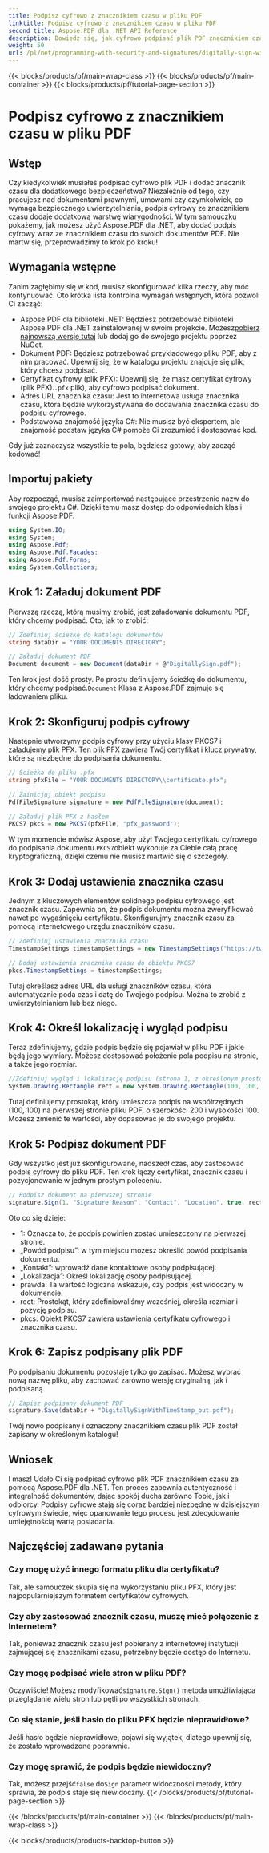 ```yaml
---
title: Podpisz cyfrowo z znacznikiem czasu w pliku PDF
linktitle: Podpisz cyfrowo z znacznikiem czasu w pliku PDF
second_title: Aspose.PDF dla .NET API Reference
description: Dowiedz się, jak cyfrowo podpisać plik PDF znacznikiem czasu za pomocą Aspose.PDF dla .NET. Ten przewodnik krok po kroku obejmuje wymagania wstępne, konfigurację certyfikatu, znaczniki czasu i wiele więcej.
weight: 50
url: /pl/net/programming-with-security-and-signatures/digitally-sign-with-time-stamp/
---
```


{{< blocks/products/pf/main-wrap-class >}}
{{< blocks/products/pf/main-container >}}
{{< blocks/products/pf/tutorial-page-section >}}

# Podpisz cyfrowo z znacznikiem czasu w pliku PDF

## Wstęp

Czy kiedykolwiek musiałeś podpisać cyfrowo plik PDF i dodać znacznik czasu dla dodatkowego bezpieczeństwa? Niezależnie od tego, czy pracujesz nad dokumentami prawnymi, umowami czy czymkolwiek, co wymaga bezpiecznego uwierzytelniania, podpis cyfrowy ze znacznikiem czasu dodaje dodatkową warstwę wiarygodności. W tym samouczku pokażemy, jak możesz użyć Aspose.PDF dla .NET, aby dodać podpis cyfrowy wraz ze znacznikiem czasu do swoich dokumentów PDF. Nie martw się, przeprowadzimy to krok po kroku!

## Wymagania wstępne

Zanim zagłębimy się w kod, musisz skonfigurować kilka rzeczy, aby móc kontynuować. Oto krótka lista kontrolna wymagań wstępnych, która pozwoli Ci zacząć:

-  Aspose.PDF dla biblioteki .NET: Będziesz potrzebować biblioteki Aspose.PDF dla .NET zainstalowanej w swoim projekcie. Możesz[pobierz najnowszą wersję tutaj](https://releases.aspose.com/pdf/net/) lub dodaj go do swojego projektu poprzez NuGet.
- Dokument PDF: Będziesz potrzebować przykładowego pliku PDF, aby z nim pracować. Upewnij się, że w katalogu projektu znajduje się plik, który chcesz podpisać.
-  Certyfikat cyfrowy (plik PFX): Upewnij się, że masz certyfikat cyfrowy (plik PFX).`.pfx` plik), aby cyfrowo podpisać dokument.
- Adres URL znacznika czasu: Jest to internetowa usługa znacznika czasu, która będzie wykorzystywana do dodawania znacznika czasu do podpisu cyfrowego. 
- Podstawowa znajomość języka C#: Nie musisz być ekspertem, ale znajomość podstaw języka C# pomoże Ci zrozumieć i dostosować kod.

Gdy już zaznaczysz wszystkie te pola, będziesz gotowy, aby zacząć kodować!

## Importuj pakiety

Aby rozpocząć, musisz zaimportować następujące przestrzenie nazw do swojego projektu C#. Dzięki temu masz dostęp do odpowiednich klas i funkcji Aspose.PDF.

```csharp
using System.IO;
using System;
using Aspose.Pdf;
using Aspose.Pdf.Facades;
using Aspose.Pdf.Forms;
using System.Collections;
```

## Krok 1: Załaduj dokument PDF

Pierwszą rzeczą, którą musimy zrobić, jest załadowanie dokumentu PDF, który chcemy podpisać. Oto, jak to zrobić:

```csharp
// Zdefiniuj ścieżkę do katalogu dokumentów
string dataDir = "YOUR DOCUMENTS DIRECTORY";

// Załaduj dokument PDF
Document document = new Document(dataDir + @"DigitallySign.pdf");
```

 Ten krok jest dość prosty. Po prostu definiujemy ścieżkę do dokumentu, który chcemy podpisać.`Document` Klasa z Aspose.PDF zajmuje się ładowaniem pliku.

## Krok 2: Skonfiguruj podpis cyfrowy

Następnie utworzymy podpis cyfrowy przy użyciu klasy PKCS7 i załadujemy plik PFX. Ten plik PFX zawiera Twój certyfikat i klucz prywatny, które są niezbędne do podpisania dokumentu.

```csharp
// Ścieżka do pliku .pfx
string pfxFile = "YOUR DOCUMENTS DIRECTORY\\certificate.pfx";

// Zainicjuj obiekt podpisu
PdfFileSignature signature = new PdfFileSignature(document);

// Załaduj plik PFX z hasłem
PKCS7 pkcs = new PKCS7(pfxFile, "pfx_password");
```

 W tym momencie mówisz Aspose, aby użył Twojego certyfikatu cyfrowego do podpisania dokumentu.`PKCS7`obiekt wykonuje za Ciebie całą pracę kryptograficzną, dzięki czemu nie musisz martwić się o szczegóły.

## Krok 3: Dodaj ustawienia znacznika czasu

Jednym z kluczowych elementów solidnego podpisu cyfrowego jest znacznik czasu. Zapewnia on, że podpis dokumentu można zweryfikować nawet po wygaśnięciu certyfikatu. Skonfigurujmy znacznik czasu za pomocą internetowego urzędu znaczników czasu.

```csharp
// Zdefiniuj ustawienia znacznika czasu
TimestampSettings timestampSettings = new TimestampSettings("https://twój_znacznik_czasu_url", "użytkownik:hasło");

// Dodaj ustawienia znacznika czasu do obiektu PKCS7
pkcs.TimestampSettings = timestampSettings;
```

Tutaj określasz adres URL dla usługi znaczników czasu, która automatycznie poda czas i datę do Twojego podpisu. Można to zrobić z uwierzytelnianiem lub bez niego.

## Krok 4: Określ lokalizację i wygląd podpisu

Teraz zdefiniujemy, gdzie podpis będzie się pojawiał w pliku PDF i jakie będą jego wymiary. Możesz dostosować położenie pola podpisu na stronie, a także jego rozmiar.

```csharp
//Zdefiniuj wygląd i lokalizację podpisu (strona 1, z określonym prostokątem)
System.Drawing.Rectangle rect = new System.Drawing.Rectangle(100, 100, 200, 100);
```

Tutaj definiujemy prostokąt, który umieszcza podpis na współrzędnych (100, 100) na pierwszej stronie pliku PDF, o szerokości 200 i wysokości 100. Możesz zmienić te wartości, aby dopasować je do swojego projektu.

## Krok 5: Podpisz dokument PDF

Gdy wszystko jest już skonfigurowane, nadszedł czas, aby zastosować podpis cyfrowy do pliku PDF. Ten krok łączy certyfikat, znacznik czasu i pozycjonowanie w jednym prostym poleceniu.

```csharp
// Podpisz dokument na pierwszej stronie
signature.Sign(1, "Signature Reason", "Contact", "Location", true, rect, pkcs);
```

Oto co się dzieje:
- 1: Oznacza to, że podpis powinien zostać umieszczony na pierwszej stronie.
- „Powód podpisu”: w tym miejscu możesz określić powód podpisania dokumentu.
- „Kontakt”: wprowadź dane kontaktowe osoby podpisującej.
- „Lokalizacja”: Określ lokalizację osoby podpisującej.
- prawda: Ta wartość logiczna wskazuje, czy podpis jest widoczny w dokumencie.
- rect: Prostokąt, który zdefiniowaliśmy wcześniej, określa rozmiar i pozycję podpisu.
- pkcs: Obiekt PKCS7 zawiera ustawienia certyfikatu cyfrowego i znacznika czasu.

## Krok 6: Zapisz podpisany plik PDF

Po podpisaniu dokumentu pozostaje tylko go zapisać. Możesz wybrać nową nazwę pliku, aby zachować zarówno wersję oryginalną, jak i podpisaną.

```csharp
// Zapisz podpisany dokument PDF
signature.Save(dataDir + "DigitallySignWithTimeStamp_out.pdf");
```

Twój nowo podpisany i oznaczony znacznikiem czasu plik PDF został zapisany w określonym katalogu!

## Wniosek

I masz! Udało Ci się podpisać cyfrowo plik PDF znacznikiem czasu za pomocą Aspose.PDF dla .NET. Ten proces zapewnia autentyczność i integralność dokumentów, dając spokój ducha zarówno Tobie, jak i odbiorcy. Podpisy cyfrowe stają się coraz bardziej niezbędne w dzisiejszym cyfrowym świecie, więc opanowanie tego procesu jest zdecydowanie umiejętnością wartą posiadania.

## Najczęściej zadawane pytania

### Czy mogę użyć innego formatu pliku dla certyfikatu?  
Tak, ale samouczek skupia się na wykorzystaniu pliku PFX, który jest najpopularniejszym formatem certyfikatów cyfrowych.

### Czy aby zastosować znacznik czasu, muszę mieć połączenie z Internetem?  
Tak, ponieważ znacznik czasu jest pobierany z internetowej instytucji zajmującej się znacznikami czasu, potrzebny będzie dostęp do Internetu.

### Czy mogę podpisać wiele stron w pliku PDF?  
 Oczywiście! Możesz modyfikować`signature.Sign()` metoda umożliwiająca przeglądanie wielu stron lub pętli po wszystkich stronach.

### Co się stanie, jeśli hasło do pliku PFX będzie nieprawidłowe?  
Jeśli hasło będzie nieprawidłowe, pojawi się wyjątek, dlatego upewnij się, że zostało wprowadzone poprawnie.

### Czy mogę sprawić, że podpis będzie niewidoczny?  
 Tak, możesz przejść`false` do`Sign` parametr widoczności metody, który sprawia, że podpis staje się niewidoczny.
{{< /blocks/products/pf/tutorial-page-section >}}

{{< /blocks/products/pf/main-container >}}
{{< /blocks/products/pf/main-wrap-class >}}

{{< blocks/products/products-backtop-button >}}
